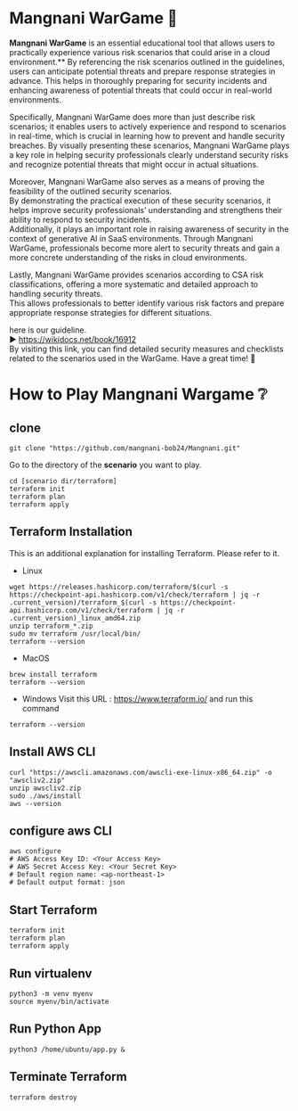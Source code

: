 # Mangnani WarGame 🐴
**Mangnani WarGame** is an essential educational tool that allows users to practically experience various risk scenarios that could arise in a cloud environment.**
 By referencing the risk scenarios outlined in the guidelines, users can anticipate potential threats and prepare response strategies in advance. This helps in thoroughly preparing for security incidents and enhancing awareness of potential threats that could occur in real-world environments. <br>

 Specifically, Mangnani WarGame does more than just describe risk scenarios; it enables users to actively experience and respond to scenarios in real-time, which is crucial in learning how to prevent and handle security breaches. By visually presenting these scenarios, Mangnani WarGame plays a key role in helping security professionals clearly understand security risks and recognize potential threats that might occur in actual situations.

 Moreover, Mangnani WarGame also serves as a means of proving the feasibility of the outlined security scenarios. <br> 
 By demonstrating the practical execution of these security scenarios, it helps improve security professionals’ understanding and strengthens their ability to respond to security incidents. <br> Additionally, it plays an important role in raising awareness of security in the context of generative AI in SaaS environments. Through Mangnani WarGame, professionals become more alert to security threats and gain a more concrete understanding of the risks in cloud environments.<br>

Lastly, Mangnani WarGame provides scenarios according to CSA risk classifications, offering a more systematic and detailed approach to handling security threats. <br> This allows professionals to better identify various risk factors and prepare appropriate response strategies for different situations.<br>

here is our guideline.<br>
▶️ https://wikidocs.net/book/16912 <br>
By visiting this link, you can find detailed security measures and checklists related to the scenarios used in the WarGame. Have a great time! 🤩


# How to Play Mangnani Wargame ❔

## clone
```
git clone "https://github.com/mangnani-bob24/Mangnani.git"
```
Go to the directory of the **scenario** you want to play.

```
cd [scenario dir/terraform]
terraform init
terraform plan
terraform apply

```

## Terraform Installation
This is an additional explanation for installing Terraform. Please refer to it.

- Linux
```
wget https://releases.hashicorp.com/terraform/$(curl -s https://checkpoint-api.hashicorp.com/v1/check/terraform | jq -r .current_version)/terraform_$(curl -s https://checkpoint-api.hashicorp.com/v1/check/terraform | jq -r .current_version)_linux_amd64.zip
unzip terraform_*.zip
sudo mv terraform /usr/local/bin/
terraform --version
```
- MacOS
```
brew install terraform
terraform --version
```

- Windows
Visit this URL : https://www.terraform.io/
and run this command
```
terraform --version

```
## Install AWS CLI
```
curl "https://awscli.amazonaws.com/awscli-exe-linux-x86_64.zip" -o "awscliv2.zip"
unzip awscliv2.zip
sudo ./aws/install
aws --version
```
## configure aws CLI
```
aws configure
# AWS Access Key ID: <Your Access Key>
# AWS Secret Access Key: <Your Secret Key>
# Default region name: <ap-northeast-1>
# Default output format: json

```

## Start Terraform
```
terraform init
terraform plan
terraform apply
```

## Run virtualenv
```
python3 -m venv myenv
source myenv/bin/activate
```

## Run Python App
```
python3 /home/ubuntu/app.py &
```


## Terminate Terraform
```
terraform destroy
```






